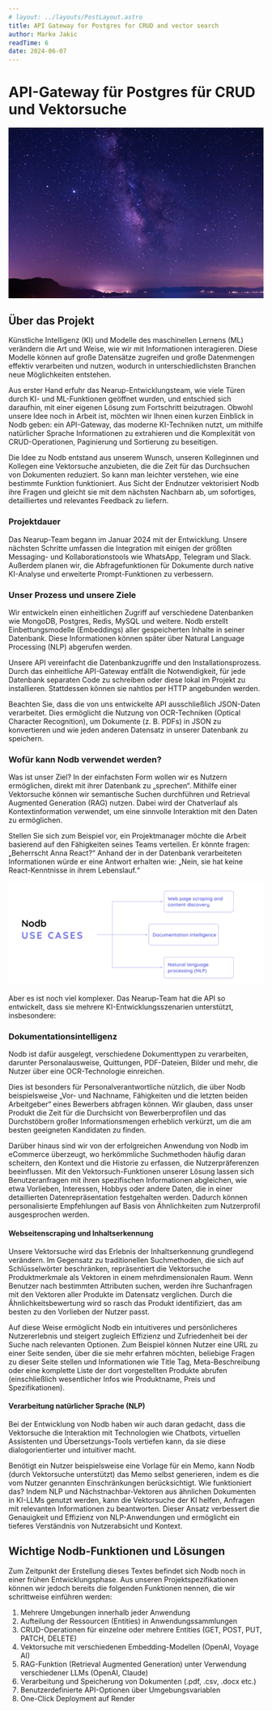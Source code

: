```yaml
---
# layout: ../layouts/PostLayout.astro
title: API Gateway for Postgres for CRUD and vector search
author: Marko Jakic
readTime: 6
date: 2024-06-07
---
```


# API-Gateway für Postgres für CRUD und Vektorsuche

![Nodb hero image](../../assets/nodb-hero.jpg)

## Über das Projekt

Künstliche Intelligenz (KI) und Modelle des maschinellen Lernens (ML) verändern die Art und Weise, wie wir mit Informationen interagieren. Diese Modelle können auf große Datensätze zugreifen und große Datenmengen effektiv verarbeiten und nutzen, wodurch in unterschiedlichsten Branchen neue Möglichkeiten entstehen.

Aus erster Hand erfuhr das Nearup-Entwicklungsteam, wie viele Türen durch KI- und ML-Funktionen geöffnet wurden, und entschied sich daraufhin, mit einer eigenen Lösung zum Fortschritt beizutragen. Obwohl unsere Idee noch in Arbeit ist, möchten wir Ihnen einen kurzen Einblick in Nodb geben: ein API-Gateway, das moderne KI-Techniken nutzt, um mithilfe natürlicher Sprache Informationen zu extrahieren und die Komplexität von CRUD-Operationen, Paginierung und Sortierung zu beseitigen.

Die Idee zu Nodb entstand aus unserem Wunsch, unseren Kolleginnen und Kollegen eine Vektorsuche anzubieten, die die Zeit für das Durchsuchen von Dokumenten reduziert. So kann man leichter verstehen, wie eine bestimmte Funktion funktioniert. Aus Sicht der Endnutzer vektorisiert Nodb ihre Fragen und gleicht sie mit dem nächsten Nachbarn ab, um sofortiges, detailliertes und relevantes Feedback zu liefern.

### Projektdauer

Das Nearup-Team begann im Januar 2024 mit der Entwicklung. Unsere nächsten Schritte umfassen die Integration mit einigen der größten Messaging- und Kollaborationstools wie WhatsApp, Telegram und Slack. Außerdem planen wir, die Abfragefunktionen für Dokumente durch native KI-Analyse und erweiterte Prompt-Funktionen zu verbessern.

### Unser Prozess und unsere Ziele

Wir entwickeln einen einheitlichen Zugriff auf verschiedene Datenbanken wie MongoDB, Postgres, Redis, MySQL und weitere. Nodb erstellt Einbettungsmodelle (Embeddings) aller gespeicherten Inhalte in seiner Datenbank. Diese Informationen können später über Natural Language Processing (NLP) abgerufen werden.

Unsere API vereinfacht die Datenbankzugriffe und den Installationsprozess. Durch das einheitliche API-Gateway entfällt die Notwendigkeit, für jede Datenbank separaten Code zu schreiben oder diese lokal im Projekt zu installieren. Stattdessen können sie nahtlos per HTTP angebunden werden.

Beachten Sie, dass die von uns entwickelte API ausschließlich JSON-Daten verarbeitet. Dies ermöglicht die Nutzung von OCR-Techniken (Optical Character Recognition), um Dokumente (z. B. PDFs) in JSON zu konvertieren und wie jeden anderen Datensatz in unserer Datenbank zu speichern.

### Wofür kann Nodb verwendet werden?

Was ist unser Ziel? In der einfachsten Form wollen wir es Nutzern ermöglichen, direkt mit ihrer Datenbank zu „sprechen“. Mithilfe einer Vektorsuche können wir semantische Suchen durchführen und Retrieval Augmented Generation (RAG) nutzen. Dabei wird der Chatverlauf als Kontextinformation verwendet, um eine sinnvolle Interaktion mit den Daten zu ermöglichen.

Stellen Sie sich zum Beispiel vor, ein Projektmanager möchte die Arbeit basierend auf den Fähigkeiten seines Teams verteilen. Er könnte fragen: „Beherrscht Anna React?“ Anhand der in der Datenbank verarbeiteten Informationen würde er eine Antwort erhalten wie: „Nein, sie hat keine React-Kenntnisse in ihrem Lebenslauf.“

![Nodb diagram](../../assets/Nodb-1.png)

Aber es ist noch viel komplexer. Das Nearup-Team hat die API so entwickelt, dass sie mehrere KI-Entwicklungsszenarien unterstützt, insbesondere:

### Dokumentationsintelligenz

Nodb ist dafür ausgelegt, verschiedene Dokumenttypen zu verarbeiten, darunter Personalausweise, Quittungen, PDF-Dateien, Bilder und mehr, die Nutzer über eine OCR-Technologie einreichen.

Dies ist besonders für Personalverantwortliche nützlich, die über Nodb beispielsweise „Vor- und Nachname, Fähigkeiten und die letzten beiden Arbeitgeber“ eines Bewerbers abfragen können. Wir glauben, dass unser Produkt die Zeit für die Durchsicht von Bewerberprofilen und das Durchstöbern großer Informationsmengen erheblich verkürzt, um die am besten geeigneten Kandidaten zu finden.

Darüber hinaus sind wir von der erfolgreichen Anwendung von Nodb im eCommerce überzeugt, wo herkömmliche Suchmethoden häufig daran scheitern, den Kontext und die Historie zu erfassen, die Nutzerpräferenzen beeinflussen. Mit den Vektorsuch-Funktionen unserer Lösung lassen sich Benutzeranfragen mit ihren spezifischen Informationen abgleichen, wie etwa Vorlieben, Interessen, Hobbys oder andere Daten, die in einer detaillierten Datenrepräsentation festgehalten werden. Dadurch können personalisierte Empfehlungen auf Basis von Ähnlichkeiten zum Nutzerprofil ausgesprochen werden.

#### Webseitenscraping und Inhaltserkennung

Unsere Vektorsuche wird das Erlebnis der Inhaltserkennung grundlegend verändern. Im Gegensatz zu traditionellen Suchmethoden, die sich auf Schlüsselwörter beschränken, repräsentiert die Vektorsuche Produktmerkmale als Vektoren in einem mehrdimensionalen Raum. Wenn Benutzer nach bestimmten Attributen suchen, werden ihre Suchanfragen mit den Vektoren aller Produkte im Datensatz verglichen. Durch die Ähnlichkeitsbewertung wird so rasch das Produkt identifiziert, das am besten zu den Vorlieben der Nutzer passt.

Auf diese Weise ermöglicht Nodb ein intuitiveres und persönlicheres Nutzererlebnis und steigert zugleich Effizienz und Zufriedenheit bei der Suche nach relevanten Optionen. Zum Beispiel können Nutzer eine URL zu einer Seite senden, über die sie mehr erfahren möchten, beliebige Fragen zu dieser Seite stellen und Informationen wie Title Tag, Meta-Beschreibung oder eine komplette Liste der dort vorgestellten Produkte abrufen (einschließlich wesentlicher Infos wie Produktname, Preis und Spezifikationen).

#### Verarbeitung natürlicher Sprache (NLP)

Bei der Entwicklung von Nodb haben wir auch daran gedacht, dass die Vektorsuche die Interaktion mit Technologien wie Chatbots, virtuellen Assistenten und Übersetzungs-Tools vertiefen kann, da sie diese dialogorientierter und intuitiver macht.

Benötigt ein Nutzer beispielsweise eine Vorlage für ein Memo, kann Nodb (durch Vektorsuche unterstützt) das Memo selbst generieren, indem es die vom Nutzer genannten Einschränkungen berücksichtigt. Wie funktioniert das? Indem NLP und Nächstnachbar-Vektoren aus ähnlichen Dokumenten in KI-LLMs genutzt werden, kann die Vektorsuche der KI helfen, Anfragen mit relevanten Informationen zu beantworten. Dieser Ansatz verbessert die Genauigkeit und Effizienz von NLP-Anwendungen und ermöglicht ein tieferes Verständnis von Nutzerabsicht und Kontext.

## Wichtige Nodb-Funktionen und Lösungen

Zum Zeitpunkt der Erstellung dieses Textes befindet sich Nodb noch in einer frühen Entwicklungsphase. Aus unseren Projektspezifikationen können wir jedoch bereits die folgenden Funktionen nennen, die wir schrittweise einführen werden:

1. Mehrere Umgebungen innerhalb jeder Anwendung  
2. Aufteilung der Ressourcen (Entities) in Anwendungssammlungen  
3. CRUD-Operationen für einzelne oder mehrere Entities (GET, POST, PUT, PATCH, DELETE)  
4. Vektorsuche mit verschiedenen Embedding-Modellen (OpenAI, Voyage AI)  
5. RAG-Funktion (Retrieval Augmented Generation) unter Verwendung verschiedener LLMs (OpenAI, Claude)  
6. Verarbeitung und Speicherung von Dokumenten (.pdf, .csv, .docx etc.)  
7. Benutzerdefinierte API-Optionen über Umgebungsvariablen  
8. One-Click Deployment auf Render
